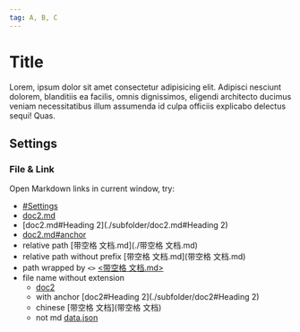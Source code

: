 ```yaml
---
tag: A, B, C
---
```


# Title

Lorem, ipsum dolor sit amet consectetur adipisicing elit.
Adipisci nesciunt dolorem, blanditiis ea facilis, omnis dignissimos, eligendi architecto ducimus veniam necessitatibus illum assumenda id culpa officiis explicabo delectus sequi! Quas.



## Settings

### File & Link

Open Markdown links in current window, try:

- [#Settings](#Settings)
- [doc2.md](./subfolder/doc2.md)
- [doc2.md#Heading 2](./subfolder/doc2.md#Heading 2)
- [doc2.md#anchor](./subfolder/doc2.md#anchor)
- relative path [带空格 文档.md](./带空格 文档.md) 
- relative path without prefix [带空格 文档.md](带空格 文档.md) 
- path wrapped by `<>` [<带空格 文档.md>](<带空格 文档.md>) 
- file name without extension
	- [doc2](subfolder/doc2)
	- with anchor [doc2#Heading 2](./subfolder/doc2#Heading 2)
	- chinese [带空格 文档](带空格 文档) 
	- not md [data.json](data.json)

